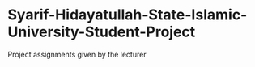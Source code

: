 # Syarif-Hidayatullah-State-Islamic-University-Student-Project
Project assignments given by the lecturer
